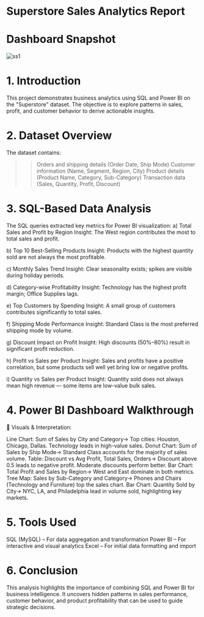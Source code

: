 # Superstore Sales Analytics Report

 # Dashboard Snapshot


![ss1](https://github.com/user-attachments/assets/60bc13f9-4629-4627-808a-4f009557a14d)



# 1. Introduction

This project demonstrates business analytics using SQL and Power BI on the "Superstore" dataset. The objective is to explore patterns in sales,
 profit, and customer behavior to derive actionable insights.

# 2. Dataset Overview

The dataset contains:
   >>Orders and shipping details (Order Date, Ship Mode)
   >>Customer information (Name, Segment, Region, City)
   >>Product details (Product Name, Category, Sub-Category)
   >>Transaction data (Sales, Quantity, Profit, Discount)

# 3. SQL-Based Data Analysis

The SQL queries extracted key metrics for Power BI visualization:
a) Total Sales and Profit by Region
Insight: The West region contributes the most to total sales and profit.

b) Top 10 Best-Selling Products
Insight: Products with the highest quantity sold are not always the most profitable.

c) Monthly Sales Trend
Insight: Clear seasonality exists; spikes are visible during holiday periods.

d) Category-wise Profitability
Insight: Technology has the highest profit margin; Office Supplies lags.

e) Top Customers by Spending
Insight: A small group of customers contributes significantly to total sales.

f) Shipping Mode Performance
Insight: Standard Class is the most preferred shipping mode by volume.

g) Discount Impact on Profit
Insight: High discounts (50%–80%) result in significant profit reduction.

h) Profit vs Sales per Product
Insight: Sales and profits have a positive correlation, but some products sell well yet bring low or negative profits.

i) Quantity vs Sales per Product
Insight: Quantity sold does not always mean high revenue — some items are low-value bulk sales.

# 4. Power BI Dashboard Walkthrough

🔷 Visuals & Interpretation:

Line Chart: Sum of Sales by City and Category→ Top cities: Houston, Chicago, Dallas. Technology leads in high-value sales.
Donut Chart: Sum of Sales by Ship Mode→ Standard Class accounts for the majority of sales volume.
Table: Discount vs Avg Profit, Total Sales, Orders→ Discount above 0.5 leads to negative profit. Moderate discounts perform better.
Bar Chart: Total Profit and Sales by Region→ West and East dominate in both metrics.
Tree Map: Sales by Sub-Category and Category→ Phones and Chairs (Technology and Furniture) top the sales chart.
Bar Chart: Quantity Sold by City→ NYC, LA, and Philadelphia lead in volume sold, highlighting key markets.

# 5. Tools Used

SQL (MySQL) – For data aggregation and transformation
Power BI – For interactive and visual analytics
Excel – For initial data formatting and import


# 6. Conclusion

This analysis highlights the importance of combining SQL and Power BI for business intelligence. It uncovers hidden patterns in sales performance, customer behavior, and product profitability that can be used to guide strategic decisions.



